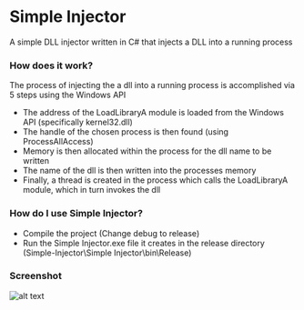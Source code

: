 # Simple Injector
A simple DLL injector written in C# that injects a DLL into a running process

### How does it work?
The process of injecting the a dll into a running process is accomplished via 5 steps using the Windows API

* The address of the LoadLibraryA module is loaded from the Windows API (specifically kernel32.dll)
* The handle of the chosen process is then found (using ProcessAllAccess)
* Memory is then allocated within the process for the dll name to be written
* The name of the dll is then written into the processes memory
* Finally, a thread is created in the process which calls the LoadLibraryA module, which in turn invokes the dll

### How do I use Simple Injector?
* Compile the project (Change debug to release)
* Run the Simple Injector.exe file it creates in the release directory (Simple-Injector\Simple Injector\bin\Release)

### Screenshot
![alt text](https://i.imgur.com/7pPS763.png)
